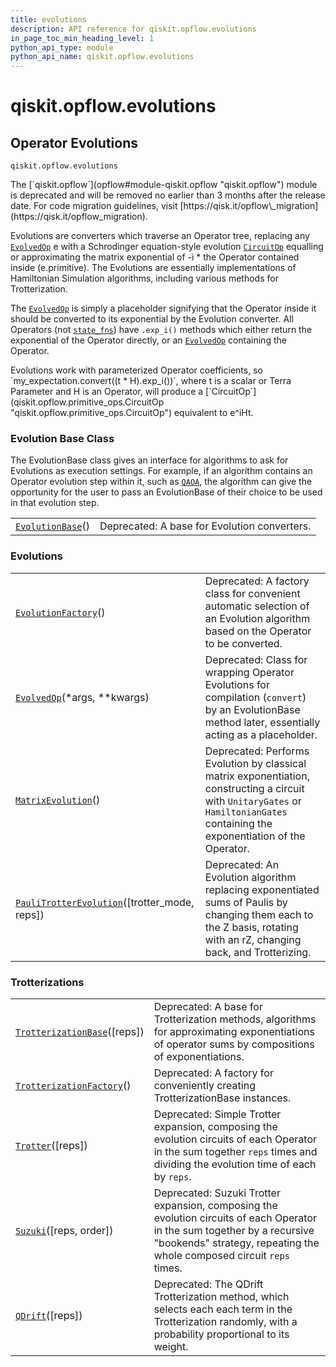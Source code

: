 ```yaml
---
title: evolutions
description: API reference for qiskit.opflow.evolutions
in_page_toc_min_heading_level: 1
python_api_type: module
python_api_name: qiskit.opflow.evolutions
---
```


<span id="module-qiskit.opflow.evolutions" />

<span id="qiskit-opflow-evolutions" />

# qiskit.opflow\.evolutions

<span id="operator-evolutions-qiskit-opflow-evolutions" />

## Operator Evolutions

<span id="module-qiskit.opflow.evolutions" />

`qiskit.opflow.evolutions`

<Admonition title="Deprecated since version 0.24.0" type="danger">
  The [`qiskit.opflow`](opflow#module-qiskit.opflow "qiskit.opflow") module is deprecated and will be removed no earlier than 3 months after the release date. For code migration guidelines, visit [https://qisk.it/opflow\_migration](https://qisk.it/opflow_migration).
</Admonition>

Evolutions are converters which traverse an Operator tree, replacing any [`EvolvedOp`](qiskit.opflow.evolutions.EvolvedOp "qiskit.opflow.evolutions.EvolvedOp") e with a Schrodinger equation-style evolution [`CircuitOp`](qiskit.opflow.primitive_ops.CircuitOp "qiskit.opflow.primitive_ops.CircuitOp") equalling or approximating the matrix exponential of -i \* the Operator contained inside (e.primitive). The Evolutions are essentially implementations of Hamiltonian Simulation algorithms, including various methods for Trotterization.

The [`EvolvedOp`](qiskit.opflow.evolutions.EvolvedOp "qiskit.opflow.evolutions.EvolvedOp") is simply a placeholder signifying that the Operator inside it should be converted to its exponential by the Evolution converter. All Operators (not [`state_fns`](qiskit.opflow.state_fns#module-qiskit.opflow.state_fns "qiskit.opflow.state_fns")) have `.exp_i()` methods which either return the exponential of the Operator directly, or an [`EvolvedOp`](qiskit.opflow.evolutions.EvolvedOp "qiskit.opflow.evolutions.EvolvedOp") containing the Operator.

<Admonition title="Note" type="note">
  Evolutions work with parameterized Operator coefficients, so `my_expectation.convert((t * H).exp_i())`, where t is a scalar or Terra Parameter and H is an Operator, will produce a [`CircuitOp`](qiskit.opflow.primitive_ops.CircuitOp "qiskit.opflow.primitive_ops.CircuitOp") equivalent to e^iHt.
</Admonition>

### Evolution Base Class

The EvolutionBase class gives an interface for algorithms to ask for Evolutions as execution settings. For example, if an algorithm contains an Operator evolution step within it, such as [`QAOA`](qiskit.algorithms.QAOA "qiskit.algorithms.QAOA"), the algorithm can give the opportunity for the user to pass an EvolutionBase of their choice to be used in that evolution step.

|                                                                                                      |                                              |
| ---------------------------------------------------------------------------------------------------- | -------------------------------------------- |
| [`EvolutionBase`](qiskit.opflow.evolutions.EvolutionBase "qiskit.opflow.evolutions.EvolutionBase")() | Deprecated: A base for Evolution converters. |

### Evolutions

|                                                                                                                                                    |                                                                                                                                                                                    |
| -------------------------------------------------------------------------------------------------------------------------------------------------- | ---------------------------------------------------------------------------------------------------------------------------------------------------------------------------------- |
| [`EvolutionFactory`](qiskit.opflow.evolutions.EvolutionFactory "qiskit.opflow.evolutions.EvolutionFactory")()                                      | Deprecated: A factory class for convenient automatic selection of an Evolution algorithm based on the Operator to be converted.                                                    |
| [`EvolvedOp`](qiskit.opflow.evolutions.EvolvedOp "qiskit.opflow.evolutions.EvolvedOp")(\*args, \*\*kwargs)                                         | Deprecated: Class for wrapping Operator Evolutions for compilation (`convert`) by an EvolutionBase method later, essentially acting as a placeholder.                              |
| [`MatrixEvolution`](qiskit.opflow.evolutions.MatrixEvolution "qiskit.opflow.evolutions.MatrixEvolution")()                                         | Deprecated: Performs Evolution by classical matrix exponentiation, constructing a circuit with `UnitaryGates` or `HamiltonianGates` containing the exponentiation of the Operator. |
| [`PauliTrotterEvolution`](qiskit.opflow.evolutions.PauliTrotterEvolution "qiskit.opflow.evolutions.PauliTrotterEvolution")(\[trotter\_mode, reps]) | Deprecated: An Evolution algorithm replacing exponentiated sums of Paulis by changing them each to the Z basis, rotating with an rZ, changing back, and Trotterizing.              |

### Trotterizations

|                                                                                                                              |                                                                                                                                                                                                    |
| ---------------------------------------------------------------------------------------------------------------------------- | -------------------------------------------------------------------------------------------------------------------------------------------------------------------------------------------------- |
| [`TrotterizationBase`](qiskit.opflow.evolutions.TrotterizationBase "qiskit.opflow.evolutions.TrotterizationBase")(\[reps])   | Deprecated: A base for Trotterization methods, algorithms for approximating exponentiations of operator sums by compositions of exponentiations.                                                   |
| [`TrotterizationFactory`](qiskit.opflow.evolutions.TrotterizationFactory "qiskit.opflow.evolutions.TrotterizationFactory")() | Deprecated: A factory for conveniently creating TrotterizationBase instances.                                                                                                                      |
| [`Trotter`](qiskit.opflow.evolutions.Trotter "qiskit.opflow.evolutions.Trotter")(\[reps])                                    | Deprecated: Simple Trotter expansion, composing the evolution circuits of each Operator in the sum together `reps` times and dividing the evolution time of each by `reps`.                        |
| [`Suzuki`](qiskit.opflow.evolutions.Suzuki "qiskit.opflow.evolutions.Suzuki")(\[reps, order])                                | Deprecated: Suzuki Trotter expansion, composing the evolution circuits of each Operator in the sum together by a recursive "bookends" strategy, repeating the whole composed circuit `reps` times. |
| [`QDrift`](qiskit.opflow.evolutions.QDrift "qiskit.opflow.evolutions.QDrift")(\[reps])                                       | Deprecated: The QDrift Trotterization method, which selects each each term in the Trotterization randomly, with a probability proportional to its weight.                                          |

